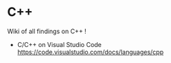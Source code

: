 # C++

Wiki of all findings on C++ ! 

* C/C++ on Visual Studio Code https://code.visualstudio.com/docs/languages/cpp
